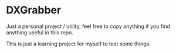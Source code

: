 # DXGrabber

Just a personal project / utility, feel free to copy anything if you find anything useful in this repo.

This is just a learning project for myself to test some things.